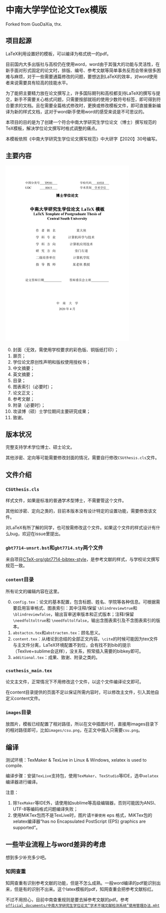 # 中南大学学位论文Tex模版

Forked from GuoDaXia, thx.


## 项目起源

LaTeX利用设置好的模板，可以编译为格式统一的pdf。

目前国内大多出版社与高校仍在使用word，word由于其强大的功能与灵活性，在新手面对形式固定的论文时，排版、编号、参考文献等简单事务反而会带来很多困难与麻烦，对于一些需要通篇修改的问题，要想达到LaTeX的效率，对word使用者来说需要具有较高的技能水平。

为了能把主要精力放在论文撰写上，许多国际期刊和高校都支持LaTeX的撰写与提交，新手不需要关心格式问题，只需要按部就班的使用少数符号标签，即可得到符合要求的文档。且在需要全篇格式修改时，更换或修改模板文件，即可直接重新编译为新的样式文档，这对于word新手使用word的感受来说是不可思议的。

本项目的目的是为了创建一个符合中南大学研究生学位论文（博士）撰写规范的TeX模板，解决学位论文撰写时格式调整的痛点。

本模板依照《中南大学研究生学位论文撰写规范》中大研字【2020】30号编写。

## 主要内容

![cover](images/cover.png)

0. 封面（无效，需使用学校要求的彩色版、铜版纸打印）；
1. 扉页；
2. 学位论文原创性声明和版权使用授权书；
3. 中文摘要；
4. 英文摘要；
5. 目录；
6. 图表索引（必要时）；
7. 论文正文；
8. 参考文献；
9. 附录（必要时）；
10. 攻读博（硕）士学位期间主要研究成果；
11. 致谢。

## 版本状况

完整支持学术学位博士、硕士论文。

其他涉密、定向等可能需要修改封面的情况，需要自行修改`CSUthesis.cls`文件。

## 文件介绍

### `CSUthesis.cls`

样式文件，如果是标准的普通学术型博士，不需要管这个文件。

其他如涉密、定向之类的，目前本版本没有设计特定的设置功能，需要修改该文件。

对LaTeX有所了解的同学，也可按需修改这个文件。如果这个文件的样式设计有什么bug，欢迎在issue里提出。


### `gbt7714-unsrt.bst`和`gbt7714.sty`两个文件

来自项目[CTeX-org/gbt7714-bibtex-style](https://github.com/CTeX-org/gbt7714-bibtex-style)，是参考文献的样式，与学校论文撰写规范一致。


### `content`目录

所有论文的编辑内容在这里。

0. `config.tex`：论文的基本配置，包含标题、姓名、学院等各种信息。可根据需要启用盲审格式、图表索引：其中注释/保留 `\blindreviewtrue`和 `\blindreviewfalse`，输出盲审送审版本和正式版本；注释/保留 `\needfoltoltrue`和 `\needfoltolfalse`，输出含图表索引及不含图表索引的版本。
1. `abstactcn.tex`和`abstracten.tex`：顾名思义。
2. `content.tex`：从绪论到总结的全部正文内容。`\cite`的时候可能因为tex文件与主文件分离，LaTeX环境配置不到位，会有找不到bib的提示（Texlive+sublime会这样），没关系，照常插入需要的bibkey即可。
3. `additional.tex`：成果、致谢、附录之类的。


### `csuthesis_main.tex`

论文主文件，正常情况下不用修改这个文件，以这个文件编译论文即可。

在content目录提供的页面不足以保证所需内容时，可以修改主文件，引入其他自定义content文件。

### `images`目录

放图片，模板已经配置了相对路径，所以在文中插图片时，直接用images目录下的相对路径即可，比如`images/csu.png`，在正文中插入只需要`csu.png`。

## 编译

测试环境：TexMaker & TexLive in Linux & Windows, xelatex is used to compile.

编译步骤：安装`TexLive`支持包，使用`TexMaker`、`TexStudio`等IDE，选中`xelatex`编译器进行编译。

注意：
1. 除`TexMaker`等IDE外，请使用如sublime等高级编辑器，否则可能因为ANSI、UTF-8等编码格式问题编译失败；
2. 使用MiKTex包而不是TexLive时，图片请`不要使用` eps 格式，MiKTex包的xelatex编译器“has no Encapsulated PostScript (EPS) graphics are supported”。


## 一些毕业流程上与word差异的考虑

想到多少补充多少吧。

### 知网查重
知网查重有识别参考文献的功能，但是不怎么成熟。一般word编译的pdf能识别出来，但是有的识别不出来。这个latex模板的pdf，知网查重会把参考文献标红。

不过不用担心，目前中南查重规则是要去掉参考文献的pdf。参考[`official_documents/中南大学研究生学位论文“学术不端文献检测系统”使用管理办法.mht`](http://gra.its.csu.edu.cn/yjsy/pygl/wjtzxq54863_3_6.html)



